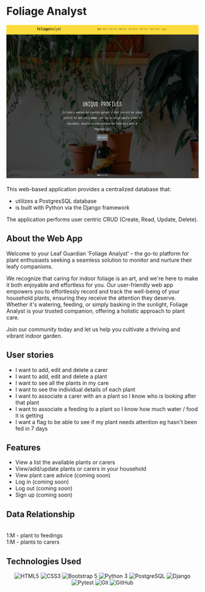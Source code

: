 # Foliage Analyst

<div align="center">

  <img src="./main_app/static/images/homepage.png" width="700" height="400">

</div>

<div align="center">

</div>

<div align="left">
<br>
This web-based application provides a centralized database that: 

- utilizes a PostgresSQL database
- is built with Python via the Django framework 


The application performs user centric CRUD (Create, Read, Update, Delete).

## About the Web App

Welcome to your Leaf Guardian 'Foliage Analyst' – the go-to platform for plant enthusiasts seeking a seamless solution to monitor and nurture their leafy companions. 

We recognize that caring for indoor foliage is an art, and we're here to make it both enjoyable and effortless for you. Our user-friendly web app empowers you to effortlessly record and track the well-being of your household plants, ensuring they receive the attention they deserve. Whether it's watering, feeding, or simply basking in the sunlight, Foliage Analyst is your trusted companion, offering a holistic approach to plant care. 

Join our community today and let us help you cultivate a thriving and vibrant indoor garden.

## User stories
- I want to add, edit and delete a carer
- I want to add, edit and delete a plant
- I want to see all the plants in my care
- I want to see the individual details of each plant
- I want to associate a carer with an a plant so I know who is looking after that plant
- I want to associate a feeding to a plant so I know how much water / food it is getting 
- I want a flag to be able to see if my plant needs attention eg hasn't been fed in 7 days

## Features
- View a list the available plants or carers
- View/add/update plants or carers in your household
- View plant care advice (coming soon)
- Log in (coming soon)
- Log out (coming soon)
- Sign up (coming soon)
</div>

<div align="left">

</div>

## Data Relationship
<div align="left">
<!-- <br>
<img src="./public/images/datav2.png" width="400" height="400">
<br> -->
<br>
1:M
- plant to feedings
<br>
1:M
- plants to carers   
</div>


<!-- 
<div align="left">

## Screengrabs
| Logon View                                                                     | Sign Up View                                                                                    | Account View - Parent                                                                       | Find a nanny view                                                    |
| ------------------------------------------------------------------------------ | ------------------------------------------------------------------------------------------------ | ------------------------------------------------------------------------------------- | ---------------------------------------------------------------------- |
| <img src="./public/logon.png" title="Logon page"> | <img src="./public/signup.png" title="Sign up page" /> | <img src="./public/account_page.png" title="Account view page" /> | <img src="./public/nanny.png" title="Find a nanny page" /> |

</div> -->

<div align="left">

## Technologies Used

<div align="center">

![HTML5](https://img.shields.io/badge/-HTML5-05122A?style=flat&logo=html5)
![CSS3](https://img.shields.io/badge/-CSS3-05122A?style=flat&logo=css3)
![Bootstrap 5](https://img.shields.io/badge/-Bootstrap%205-05122A?style=flat&logo=bootstrap)
![Python 3](https://img.shields.io/badge/-Python%203-05122A?style=flat&logo=python)
![PostgreSQL](https://img.shields.io/badge/-PostgreSQL-05122A?style=flat&logo=postgresql)
![Django](https://img.shields.io/badge/-Django-05122A?style=flat&logo=django)
![Pytest](https://img.shields.io/badge/-Pytest-05122A?style=flat&logo=pytest)
![Git](https://img.shields.io/badge/-Git-05122A?style=flat&logo=git)
![GitHub](https://img.shields.io/badge/-GitHub-05122A?style=flat&logo=github)

</div>

</div>
